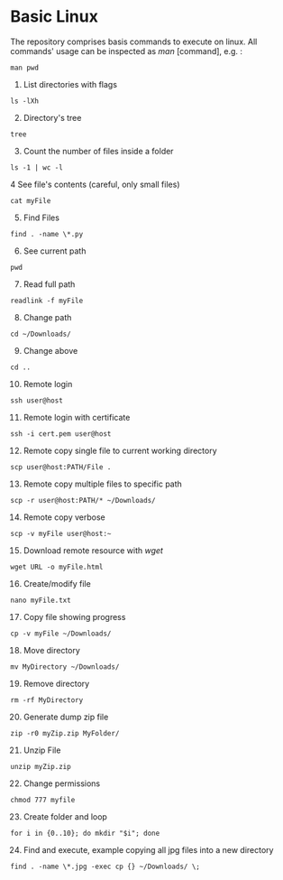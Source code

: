 # Basic Linux
The repository comprises basis commands to execute on linux. All commands' usage can be inspected as *man* [command], e.g. :
```
man pwd
```
1. List directories with flags
```
ls -lXh
```
2. Directory's tree
```
tree
```
3. Count the number of files inside a folder
```
ls -1 | wc -l
```
4 See file's contents (careful, only small files)
```
cat myFile
```
5. Find Files
```
find . -name \*.py
```
6. See current path
```
pwd
```
7. Read full path
```
readlink -f myFile
```
8. Change path
```
cd ~/Downloads/
```
9. Change above
```
cd ..
```
10. Remote login
```
ssh user@host
```
11. Remote login with certificate
```
ssh -i cert.pem user@host
```
12. Remote copy single file to current working directory
```
scp user@host:PATH/File .
```
13. Remote copy multiple files to specific path
```
scp -r user@host:PATH/* ~/Downloads/
```
14. Remote copy verbose
```
scp -v myFile user@host:~
```
15. Download remote resource with *wget*
```
wget URL -o myFile.html
```
16. Create/modify file
```
nano myFile.txt
```
17. Copy file showing progress
```
cp -v myFile ~/Downloads/
```
18. Move directory
```
mv MyDirectory ~/Downloads/
```
19. Remove directory
```
rm -rf MyDirectory
```
20. Generate dump zip file
```
zip -r0 myZip.zip MyFolder/
```
21. Unzip File
```
unzip myZip.zip
```
22. Change permissions
```
chmod 777 myfile
```
23. Create folder and loop
```
for i in {0..10}; do mkdir "$i"; done
```
24. Find and execute, example copying all jpg files into a new directory
```
find . -name \*.jpg -exec cp {} ~/Downloads/ \;
```
